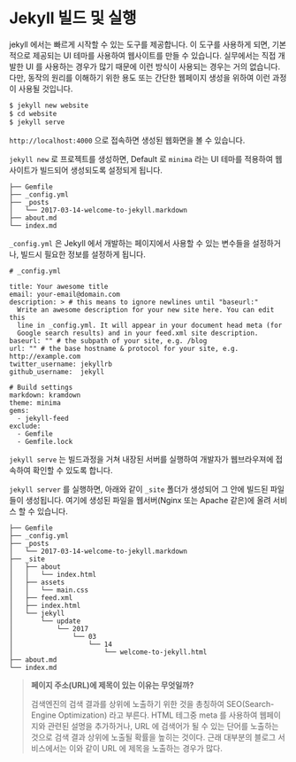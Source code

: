# Jekyll 빌드 및 실행

jekyll 에서는 빠르게 시작할 수 있는 도구를 제공합니다. 이 도구를 사용하게 되면, 기본적으로 제공되는 UI 테마를 사용하여 웹사이트를 만들 수 있습니다. 실무에서는 직접 개발한 UI 를 사용하는 경우가 많기 때문에 이런 방식이 사용되는 경우는 거의 없습니다. 다만, 동작의 원리를 이해하기 위한 용도 또는 간단한 웹페이지 생성을 위하여 이런 과정이 사용될 것입니다.

```bash
$ jekyll new website
$ cd website
$ jekyll serve
```

`http://localhost:4000` 으로 접속하면 생성된 웹화면을 볼 수 있습니다.



`jekyll new` 로 프로젝트를 생성하면, Default 로 `minima` 라는 UI 테마를 적용하여 웹사이트가 빌드되어 생성되도록 설정되게 됩니다.

```
├── Gemfile
├── _config.yml
├── _posts
│   └── 2017-03-14-welcome-to-jekyll.markdown
├── about.md
└── index.md
```



`_config.yml` 은 Jekyll 에서 개발하는 페이지에서 사용할 수 있는 변수들을 설정하거나, 빌드시 필요한 정보를 설정하게 됩니다.

```
# _config.yml

title: Your awesome title
email: your-email@domain.com
description: > # this means to ignore newlines until "baseurl:"
  Write an awesome description for your new site here. You can edit this
  line in _config.yml. It will appear in your document head meta (for
  Google search results) and in your feed.xml site description.
baseurl: "" # the subpath of your site, e.g. /blog
url: "" # the base hostname & protocol for your site, e.g. http://example.com
twitter_username: jekyllrb
github_username:  jekyll

# Build settings
markdown: kramdown
theme: minima
gems:
  - jekyll-feed
exclude:
  - Gemfile
  - Gemfile.lock
```



`jekyll serve` 는 빌드과정을 거쳐 내장된 서버를 실행하여 개발자가 웹브라우져에 접속하여 확인할 수 있도록 합니다.

`jekyll server` 를 실행하면, 아래와 같이 `_site` 폴더가 생성되어 그 안에 빌드된 파일들이 생성됩니다. 여기에 생성된 파일을 웹서버\(Nginx 또는 Apache 같은\)에 올려 서비스 할 수 있습니다.

```
├── Gemfile
├── _config.yml
├── _posts
│   └── 2017-03-14-welcome-to-jekyll.markdown
├── _site
│   ├── about
│   │   └── index.html
│   ├── assets
│   │   └── main.css
│   ├── feed.xml
│   ├── index.html
│   └── jekyll
│       └── update
│           └── 2017
│               └── 03
│                   └── 14
│                       └── welcome-to-jekyll.html
├── about.md
└── index.md
```



> **페이지 주소\(URL\)에 제목이 있는 이유는 무엇일까?**
>
> 검색엔진의 검색 결과를 상위에 노출하기 위한 것을 총칭하여 SEO\(Search-Engine Optimization\) 라고 부른다. HTML 테그중 meta 를 사용하여 웹페이지와 관련된 설명을 추가하거나, URL 에 검색어가 될 수 있는 단어를 노출하는 것으로 검색 결과 상위에 노출될 확률을 높히는 것이다. 근래 대부분의 블로그 서비스에서는 이와 같이 URL 에 제목을 노출하는 경우가 많다.
